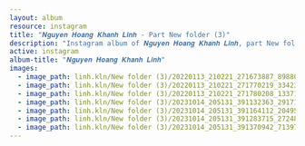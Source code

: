 ```yaml
---
layout: album
resource: instagram
title: "𝑵𝒈𝒖𝒚𝒆𝒏 𝑯𝒐𝒂𝒏𝒈 𝑲𝒉𝒂𝒏𝒉 𝑳𝒊𝒏𝒉 - Part New folder (3)"
description: "Instagram album of 𝑵𝒈𝒖𝒚𝒆𝒏 𝑯𝒐𝒂𝒏𝒈 𝑲𝒉𝒂𝒏𝒉 𝑳𝒊𝒏𝒉, part New folder (3)."
active: instagram
album-title: "𝑵𝒈𝒖𝒚𝒆𝒏 𝑯𝒐𝒂𝒏𝒈 𝑲𝒉𝒂𝒏𝒉 𝑳𝒊𝒏𝒉"
images:
  - image_path: linh.kln/New folder (3)/20220113_210221_271673887_898808544157189_5512672853361872049_n.jpg
  - image_path: linh.kln/New folder (3)/20220113_210221_271770219_334230948564849_4104340015483629053_n.jpg
  - image_path: linh.kln/New folder (3)/20220113_210221_271780208_1337195693420354_3028525895274043889_n.jpg
  - image_path: linh.kln/New folder (3)/20231014_205131_391132363_291712277062379_3563912907549465364_n.jpg
  - image_path: linh.kln/New folder (3)/20231014_205131_391164112_2049507285408470_9080408866163812772_n.jpg
  - image_path: linh.kln/New folder (3)/20231014_205131_391283715_2724875720986034_5904220588274900256_n.jpg
  - image_path: linh.kln/New folder (3)/20231014_205131_391370942_7139742379392373_7392681001556627354_n.jpg
---
```

